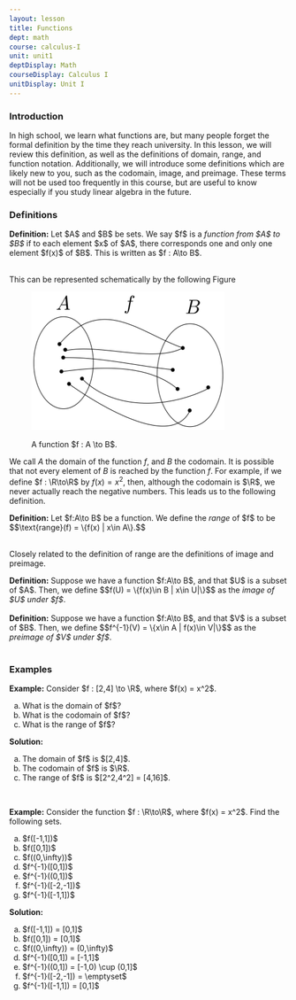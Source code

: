 ```yaml
---
layout: lesson
title: Functions
dept: math
course: calculus-I
unit: unit1
deptDisplay: Math
courseDisplay: Calculus I
unitDisplay: Unit I
---
```


### Introduction

In high school, we learn what functions are, but many people forget the formal definition by the time they reach university. In this lesson, we will review this definition, as well as the definitions of domain, range, and function notation. Additionally, we will introduce some definitions which are likely new to you, such as the codomain, image, and preimage. These terms will not be used too frequently in this course, but are useful to know especially if you study linear algebra in the future.

### Definitions

<div class="definition">
<b>Definition:</b> Let $A$ and $B$ be sets. We say $f$ is a <i>function from $A$ to $B$</i> if to each element $x$ of $A$, there corresponds one and only one element $f(x)$ of $B$. This is written as $f : A\to B$. 
</div> <br>

This can be represented schematically by the following Figure 

<figure class="center">
<p><img src="functions-Figures/function.svg" alt="Function" style="width:350px;height:250px;"> </p>
<figcaption class="center">A function $f : A \to B$.</figcaption> </figure>

We call $A$ the domain of the function $f$, and $B$ the codomain. It is possible that not every element of $B$ is reached by the function $f$. For example, if we define $f : \R\to\R$ by $f(x) = x^2$, then, although the codomain is $\R$, we never actually reach the negative numbers. This leads us to the following definition.

<div class="definition">
<b>Definition:</b> Let $f:A\to B$ be a function. We define the <i>range</i> of $f$ to be 
$$\text{range}(f) = \{f(x) | x\in A\}.$$
</div> <br>

Closely related to the definition of range are the definitions of image and preimage. 

<div class="definition">
<b>Definition:</b> Suppose we have a function $f:A\to B$, and that $U$ is a subset of $A$. Then, we define 
$$f(U) = \{f(x)\in B | x\in U|\}$$
as the <i>image of $U$ under $f$</i>.
</div> <br>

<div class="definition">
<b>Definition:</b> Suppose we have a function $f:A\to B$, and that $V$ is a subset of $B$. Then, we define 
$$f^{-1}(V) = \{x\in A | f(x)\in V|\}$$ 
as the <i>preimage of $V$ under $f$</i>.
</div> <br>



### Examples

<div class="example">
<p><b>Example:</b> Consider $f : [2,4] \to \R$, where $f(x) = x^2$. 
<ol type = "a">
<li> What is the domain of $f$? </li>
<li> What is the codomain of $f$? </li>
<li> What is the range of $f$? </li>
</ol> </p>
<b>Solution:</b> 
<ol type = "a">
<li> The domain of $f$ is $[2,4]$. </li>
<li> The codomain of $f$ is $\R$. </li>
<li> The range of $f$ is $[2^2,4^2] = [4,16]$. </li>
</ol>
</div> <br>

<div class="example">
<p><b>Example:</b> Consider the function $f : \R\to\R$, where $f(x) = x^2$. Find the following sets.
<ol type = "a">
<li> $f([-1,1])$ </li>
<li> $f([0,1])$ </li>
<li> $f((0,\infty))$ </li>
<li> $f^{-1}([0,1])$ </li>
<li> $f^{-1}((0,1])$ </li>
<li> $f^{-1}([-2,-1])$ </li>
<li> $f^{-1}([-1,1])$ </li>
</ol> </p>
<b>Solution:</b> 
<ol type = "a">
<li> $f([-1,1]) = [0,1]$ </li>
<li> $f([0,1]) = [0,1]$ </li>
<li> $f((0,\infty)) = (0,\infty)$ </li>
<li> $f^{-1}([0,1]) = [-1,1]$ </li>
<li> $f^{-1}((0,1]) = [-1,0) \cup (0,1]$ </li>
<li> $f^{-1}([-2,-1]) = \emptyset$ </li>
<li> $f^{-1}([-1,1]) = [0,1]$ </li>
</ol>
</div>
